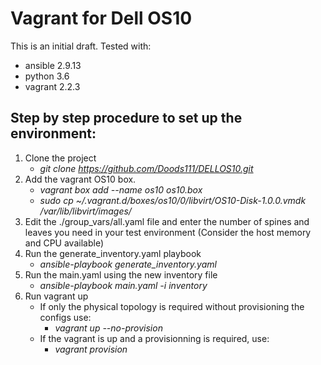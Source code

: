 # Vagrant for Dell OS10
This is an initial draft.
Tested with: 
   * ansible 2.9.13
   * python 3.6
   * vagrant 2.2.3

## Step by step procedure to set up the environment: 
1. Clone the project
   * *git clone https://github.com/Doods111/DELLOS10.git*
2. Add the vagrant OS10 box.
   * *vagrant box add --name os10 os10.box*
   * *sudo cp  ~/.vagrant.d/boxes/os10/0/libvirt/OS10-Disk-1.0.0.vmdk /var/lib/libvirt/images/*
3. Edit the ./group_vars/all.yaml file and enter the number of spines and leaves you need in your test environment (Consider the host memory and CPU available)
4. Run the generate_inventory.yaml playbook
   * *ansible-playbook generate_inventory.yaml*
5. Run the main.yaml using the new inventory file
   * *ansible-playbook main.yaml -i inventory*
6. Run vagrant up
   * If only the physical topology is required without provisioning the configs use:
       * *vagrant up --no-provision*
   * If the vagrant is up and a provisionning is required, use:
      * *vagrant provision*
      
